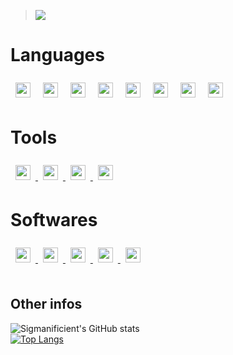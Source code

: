 > ![](https://komarev.com/ghpvc/?username=Sigmanificient)
# Languages

<div id="languages">
    <img style="padding:8px;" src="https://github.com/Sigmanificient/Sigmanificient/blob/master/languages_icons/python.png" height="24px">
    <img style="padding:8px;" src="https://github.com/Sigmanificient/Sigmanificient/blob/master/languages_icons/html.png" height="24px">
    <img style="padding:8px;" src="https://github.com/Sigmanificient/Sigmanificient/blob/master/languages_icons/css.png" height="24px">
    <img style="padding:8px;" src="https://github.com/Sigmanificient/Sigmanificient/blob/master/languages_icons/sass.png" height="24px">
    <img style="padding:8px;" src="https://github.com/Sigmanificient/Sigmanificient/blob/master/languages_icons/js.png" height="24px">
    <img style="padding:8px;" src="https://github.com/Sigmanificient/Sigmanificient/blob/master/languages_icons/php.png" height="24px">
    <img style="padding:8px;" src="https://github.com/Sigmanificient/Sigmanificient/blob/master/languages_icons/sql.png" height="24px">
    <img style="padding:8px;" src="https://github.com/Sigmanificient/Sigmanificient/blob/master/languages_icons/cs.png" height="24px">
</div>

# Tools

<div id="tools">
    <a href="https://git-scm.com/">
        <img style="padding:8px;" src="https://github.com/Sigmanificient/Sigmanificient/blob/master/tools/git.png" height="24px">
    </a>
    <a href="https://github.com/">
        <img style="padding:8px;" src="https://github.com/Sigmanificient/Sigmanificient/blob/master/tools/github.png" height="24px">
    </a>
    <a href="https://www.vagrantup.com/">
        <img style="padding:8px;" src="https://github.com/Sigmanificient/Sigmanificient/blob/master/tools/vagrant.png" height="24px">
    </a>
        <a href="https://www.phpmyadmin.net/">
        <img style="padding:8px;" src="https://github.com/Sigmanificient/Sigmanificient/blob/master/tools/phpmyadmin.png" height="24px">
    </a>
</div>

# Softwares
<div id="softwares">
    <a href="https://www.jetbrains.com/pycharm/">
        <img style="padding:8px;" src="https://github.com/Sigmanificient/Sigmanificient/blob/master/tools/pycharm.png" height="24px">
    </a>
    <a href="https://www.jetbrains.com/phpstorm/">
        <img style="padding:8px;" src="https://github.com/Sigmanificient/Sigmanificient/blob/master/tools/phpstorm.png" height="24px">
    </a>
    <a href="https://www.jetbrains.com/datagrip/">
        <img style="padding:8px;" src="https://github.com/Sigmanificient/Sigmanificient/blob/master/tools/datagrip.png" height="24px">
    </a>
    <a href="https://www.jetbrains.com/rider/">
        <img style="padding:8px;" src="https://github.com/Sigmanificient/Sigmanificient/blob/master/tools/rider.png" height="24px">
    </a>
    <a href="https://www.sublimetext.com/3">
        <img style="padding:8px;" src="https://github.com/Sigmanificient/Sigmanificient/blob/master/tools/sublime.png" height="24px">
    </a>
</div>
<br>

## Other infos
![Sigmanificient's GitHub stats](https://github-readme-stats.vercel.app/api?username=Sigmanificient&hide=prs,issues&show_icons=true&theme=react)
<br>
[![Top Langs](https://github-readme-stats.vercel.app/api/top-langs/?username=Sigmanificient&layout=compact&theme=react&langs_count=10)](https://github.com/anuraghazra/github-readme-stats)
